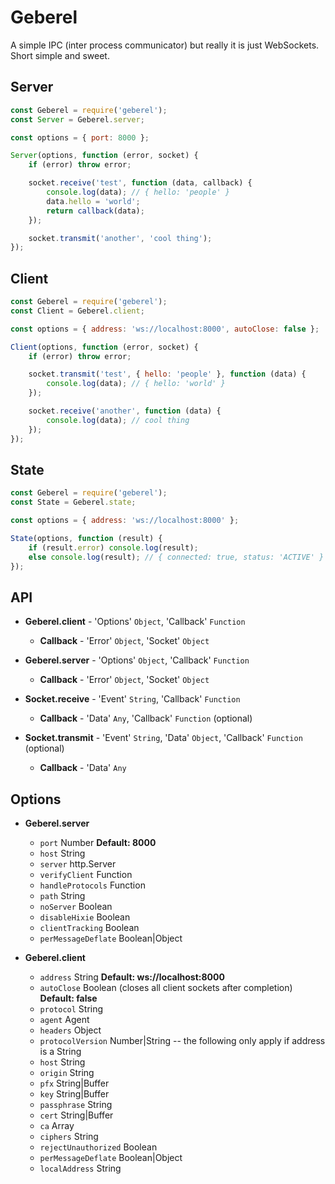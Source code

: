 # Geberel #

A simple IPC (inter process communicator) but really it is just WebSockets. Short simple and sweet.


## Server ##

```JavaScript
const Geberel = require('geberel');
const Server = Geberel.server;

const options = { port: 8000 };

Server(options, function (error, socket) {
	if (error) throw error;

	socket.receive('test', function (data, callback) {
		console.log(data); // { hello: 'people' }
		data.hello = 'world';
		return callback(data);
	});

	socket.transmit('another', 'cool thing');
});
```


## Client ##

```JavaScript
const Geberel = require('geberel');
const Client = Geberel.client;

const options = { address: 'ws://localhost:8000', autoClose: false };

Client(options, function (error, socket) {
	if (error) throw error;

	socket.transmit('test', { hello: 'people' }, function (data) {
		console.log(data); // { hello: 'world' }
	});

	socket.receive('another', function (data) {
		console.log(data); // cool thing
	});
});

```


## State ##

```JavaScript
const Geberel = require('geberel');
const State = Geberel.state;

const options = { address: 'ws://localhost:8000' };

State(options, function (result) {
	if (result.error) console.log(result);
	else console.log(result); // { connected: true, status: 'ACTIVE' }
});
```


## API ##

* **Geberel.client** - 'Options' `Object`, 'Callback' `Function`

	* **Callback** - 'Error' `Object`, 'Socket' `Object`

* **Geberel.server** - 'Options' `Object`, 'Callback' `Function`

	* **Callback** - 'Error' `Object`, 'Socket' `Object`

* **Socket.receive** - 'Event' `String`, 'Callback' `Function`

	* **Callback** - 'Data' `Any`, 'Callback' `Function` (optional)

* **Socket.transmit** - 'Event' `String`, 'Data' `Object`, 'Callback' `Function` (optional)

	* **Callback** - 'Data' `Any`


## Options ##

* **Geberel.server**
	* `port` Number **Default: 8000**
	* `host` String
	* `server` http.Server
	* `verifyClient` Function
	* `handleProtocols` Function
	* `path` String
	* `noServer` Boolean
	* `disableHixie` Boolean
	* `clientTracking` Boolean
	* `perMessageDeflate` Boolean|Object

* **Geberel.client**
	* `address` String **Default: ws://localhost:8000**
	* `autoClose` Boolean (closes all client sockets after completion) **Default: false**
	* `protocol` String
	* `agent` Agent
	* `headers` Object
	* `protocolVersion` Number|String
	-- the following only apply if address is a String
	* `host` String
	* `origin` String
	* `pfx` String|Buffer
	* `key` String|Buffer
	* `passphrase` String
	* `cert` String|Buffer
	* `ca` Array
	* `ciphers` String
	* `rejectUnauthorized` Boolean
	* `perMessageDeflate` Boolean|Object
	* `localAddress` String
